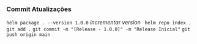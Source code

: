 ### Commit Atualizações
`` helm package . --version 1.0.0 `` *incrementar version*
`` helm repo index .``
`` git add .``
`` git commit -m "[Release - 1.0.0]" -m "Release Inicial" ``
`` git push origin main ``
